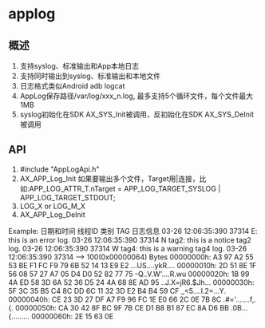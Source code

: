 applog
=======

## 概述
1. 支持syslog、标准输出和App本地日志
2. 支持同时输出到syslog、标准输出和本地文件
3. 日志格式类似Android adb logcat
4. AppLog保存路径/var/log/xxx_n.log, 最多支持5个循环文件，每个文件最大1MB
5. syslog初始化在SDK AX_SYS_Init被调用，反初始化在SDK AX_SYS_DeInit被调用

## API
1. #include "AppLogApi.h"
2. AX_APP_Log_Init
   如果要输出多个文件，Target用|连接，比如:APP_LOG_ATTR_T.nTarget = APP_LOG_TARGET_SYSLOG | APP_LOG_TARGET_STDOUT;
3. LOG_X or LOG_M_X
4. AX_APP_Log_DeInit

Example:
    日期和时间       线程ID 类别 TAG       日志信息
03-26 12:06:35:390  37314 E: this is an error log.
03-26 12:06:35:390  37314 N tag2: this is a notice tag2 log.
03-26 12:06:35:390  37314 W tag4: this is a warning tag4 log.
03-26 12:06:35:390  37314 --> 100(0x00000064) Bytes
                          00000000h: A3 97 A2 55 53 BE F1 FC F9 79 6B 52 14 13 E9 E2  ...US....ykR....
                          00000010h: 2D 51 8E 1F 56 08 57 27 A7 05 D4 D0 52 82 77 75  -Q..V.W'....R.wu
                          00000020h: 1B 99 4A ED 58 3D 6A 52 36 D5 24 4A 68 8E AD 95  ..J.X=jR6.$Jh...
                          00000030h: 5F 3C 35 B5 C4 8C DD 6C 11 32 3D E2 B4 B4 59 CF  _<5....l.2=...Y.
                          00000040h: CE 23 3D 27 DF A7 F9 96 FC 1E E0 66 2C 0E 7B 8C  .#='.......f,.{.
                          00000050h: CA 30 42 8F BC 9F 7B CE D1 B8 B1 87 EC 8A D6 BB  .0B...{.........
                          00000060h: 2E 15 63 0E

